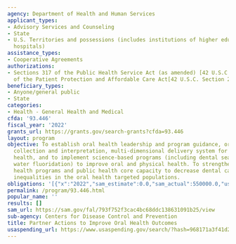 ```yaml
---
agency: Department of Health and Human Services
applicant_types:
- Advisory Services and Counseling
- State
- U.S. Territories and possessions (includes institutions of higher education and
  hospitals)
assistance_types:
- Cooperative Agreements
authorizations:
- Sections 317 of the Public Health Service Act (as amended) [42 U.S.C. Sections 4102(d)
  of the Patient Protection and Affordable Care Act[42 U.S.C. Section 280k-3].
beneficiary_types:
- Anyone/general public
- State
categories:
- Health - General Health and Medical
cfda: '93.446'
fiscal_year: '2022'
grants_url: https://grants.gov/search-grants?cfda=93.446
layout: program
objective: To establish oral health leadership and program guidance, oral health data
  collection and interpretation, multi-dimensional delivery system for oral and physical
  health, and to implement science-based programs (including dental sealants and community
  water fluoridation) to improve oral and physical health. To strengthen state oral
  health programs and public health core capacity to decrease dental caries and reduce
  inequalities in the oral health targeted populations.
obligations: '[{"x":"2022","sam_estimate":0.0,"sam_actual":550000.0,"usa_spending_actual":550000.0},{"x":"2023","sam_estimate":550000.0,"sam_actual":0.0,"usa_spending_actual":550000.0},{"x":"2024","sam_estimate":550000.0,"sam_actual":0.0,"usa_spending_actual":599971.0}]'
permalink: /program/93.446.html
popular_name: ''
results: []
sam_url: https://sam.gov/fal/793f752f3cac4bc68ddc138631091b25/view
sub-agency: Centers for Disease Control and Prevention
title: Partner Actions to Improve Oral Health Outcomes
usaspending_url: https://www.usaspending.gov/search/?hash=968171a3f41d2228a52c1fbed5093ab6
---
```

